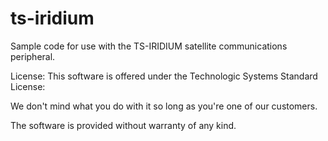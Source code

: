# ts-iridium
Sample code for use with the TS-IRIDIUM satellite communications peripheral.

License:  This software is offered under the Technologic Systems Standard License:

We don't mind what you do with it so long as you're one of our customers.

The software is provided without warranty of any kind.

